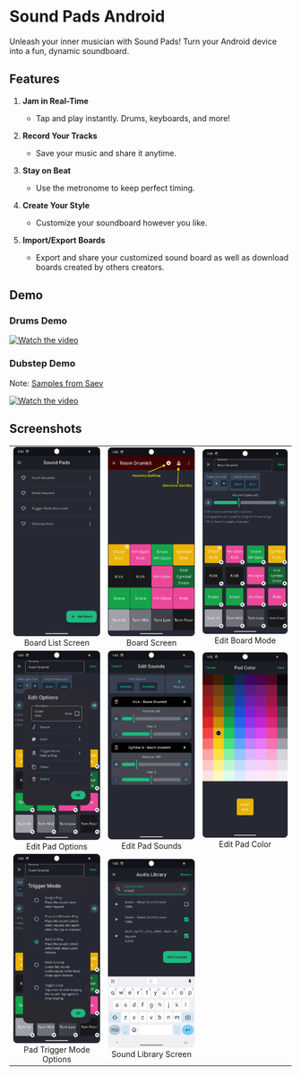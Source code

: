 # Sound Pads Android

Unleash your inner musician with Sound Pads! Turn your Android device into a fun, dynamic soundboard.

## Features

1. **Jam in Real-Time**
   * Tap and play instantly. Drums, keyboards, and more!

2. **Record Your Tracks**
   * Save your music and share it anytime.

3. **Stay on Beat**
   * Use the metronome to keep perfect timing.

4. **Create Your Style**
   * Customize your soundboard however you like.

5. **Import/Export Boards**
   * Export and share your customized sound board as well as download boards created by others creators.

## Demo

### Drums Demo

[![Watch the video](https://img.youtube.com/vi/WfUIvKauVRA/0.jpg)](https://www.youtube.com/watch?v=WfUIvKauVRA)

### Dubstep Demo
Note: [Samples from Saev](https://soundcloud.com/saevvvvv)

[![Watch the video](https://img.youtube.com/vi/WfUIvKauVRA/0.jpg)](https://www.youtube.com/watch?v=P6hWgaYqewE)

## Screenshots

<table>
   <tr>
      <td style='text-align:center;'>
         <img src="app_screenshots/board_list_screen.png" alt="Board List Screen" width="200">
         <br>
         <figcaption>Board List Screen</figcaption>
      </td>
      <td style='text-align:center;'>
         <img src="app_screenshots/board_screen.png" alt="Board List Screen" width="200">
         <br>
         <figcaption>Board Screen</figcaption>
      </td>
      <td style='text-align:center;'>
         <img src="app_screenshots/edit_board_screen.png" alt="Board List Screen" width="200">
         <br>
         <figcaption>Edit Board Mode</figcaption>
      </td>
   </tr>
   <tr>
      <td style='text-align:center;'>
         <img src="app_screenshots/edit_option_dialog.png" alt="Board List Screen" width="200">
         <br>
         <figcaption>Edit Pad Options</figcaption>
      </td>
      <td style='text-align:center;'>
         <img src="app_screenshots/sound_picker_screen.png" alt="Board List Screen" width="200">
         <br>
         <figcaption>Edit Pad Sounds</figcaption>
      </td>
      <td style='text-align:center;'>
         <img src="app_screenshots/color_picker_screen.png" alt="Board List Screen" width="200">
         <br>
         <figcaption>Edit Pad Color</figcaption>
      </td>
   </tr>
   <tr>
      <td style='text-align:center;'>
         <img src="app_screenshots/trigger_mode_dialog.png" alt="Board List Screen" width="200">
         <br>
         <figcaption>Pad Trigger Mode Options</figcaption>
      </td>
      <td style='text-align:center;'>
         <img src="app_screenshots/sound_library_screen.png" alt="Board List Screen" width="200">
         <br>
         <figcaption>Sound Library Screen</figcaption>
      </td>
   </tr>
</table>